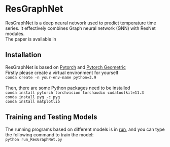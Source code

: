 # ResGraphNet
ResGraphNet is a deep neural network used to predict temperature time series. It effectively combines Graph neural network (GNN) with ResNet modules.<br>
The paper is available in <br>

## Installation
ResGraphNet is based on [Pytorch](https://pytorch.org/docs/stable/index.html) and [Pytorch Geometric](https://pytorch-geometric.readthedocs.io/en/latest/index.html)<br>
Firstly please create a virtual environment for yourself<br>
`conda create -n your-env-name python=3.9`<br><br>
Then, there are some Python packages need to be installed<br>
`conda install pytorch torchvision torchaudio cudatoolkit=11.3`<br>
`conda install pyg -c pyg`<br>
`conda install matplotlib`<br>
<!---
`conda install statsmodels`<br>
-->

## Training and Testing Models
The running programs based on different models is in [run](https://github.com/czw1296924847/GlobalTempNet/run),  and you can type the following command to train the model:<br>
`python run_ResGraphNet.py`<br>


<!---
<p>

## Plotting Figures
The programs in [plot](https://github.com/czw1296924847/ResGraphNet/tree/main/plot) are used to plot some figures.<br>

## Graphical User Interface (GUI)
We also provide a GUI program [run_python.py](https://github.com/czw1296924847/GlobalTempNet/blob/main/gui/run_python.py) so that you can test each dataset and each network model more quickly and intuitively, as shown in the following figure:<br>

![image]([https://github.com/czw1296924847/MagInfoNet/blob/main/dataset_structure.png](https://github.com/czw1296924847/ResGraphNet/blob/main/gui/gui_example.png))

</p>
-->
